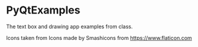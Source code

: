 # PyQtExamples
The text box and drawing app examples from class.

Icons taken from Icons made by Smashicons from https://www.flaticon.com 
